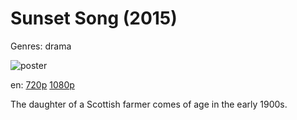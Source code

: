 # Sunset Song (2015)

Genres: drama

![poster](http://image.tmdb.org/t/p/w500/a3np8FPzZwjSEfyMJcFJkzDnuMF.jpg)

en:
  [720p](magnet:?xt=urn:btih:52A874A4456219801947FFA1CBAE5F094D742838&tr=udp://glotorrents.pw:6969/announce&tr=udp://tracker.opentrackr.org:1337/announce&tr=udp://torrent.gresille.org:80/announce&tr=udp://tracker.openbittorrent.com:80&tr=udp://tracker.coppersurfer.tk:6969&tr=udp://tracker.leechers-paradise.org:6969&tr=udp://p4p.arenabg.ch:1337&tr=udp://tracker.internetwarriors.net:1337)
  [1080p](magnet:?xt=urn:btih:EAB754A240A51EB3DF20CDD71F4F19E2212685BF&tr=udp://glotorrents.pw:6969/announce&tr=udp://tracker.opentrackr.org:1337/announce&tr=udp://torrent.gresille.org:80/announce&tr=udp://tracker.openbittorrent.com:80&tr=udp://tracker.coppersurfer.tk:6969&tr=udp://tracker.leechers-paradise.org:6969&tr=udp://p4p.arenabg.ch:1337&tr=udp://tracker.internetwarriors.net:1337)
  


The daughter of a Scottish farmer comes of age in the early 1900s.